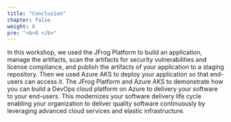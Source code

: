```yaml
---
title: "Conclusion"
chapter: false
weight: 8
pre: "<b>8 </b>"
---
```


In this workshop, we used the JFrog Platform to build an application, manage the artifacts, scan the artifacts for security vulnerabilities and license compliance, and publish the artifacts of your application to a staging repository. Then we used Azure AKS to deploy your application so that end-users can access it. 
The JFrog Platform and Azure AKS to demonstrate how you can build a DevOps cloud platform on Azure to delivery your software to your end-users. This modernizes your software delivery life cycle enabling your organization to deliver quality software continuously by leveraging advanced cloud services and elastic infrastructure.
